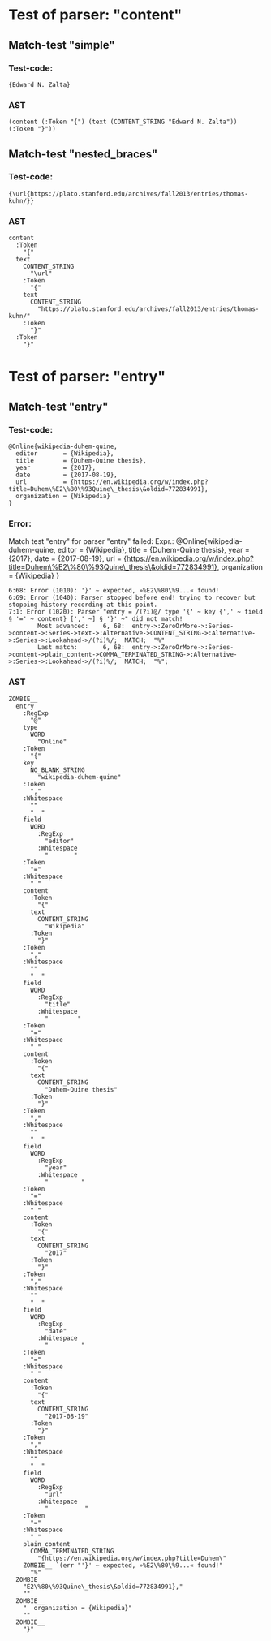 

Test of parser: "content"
=========================


Match-test "simple"
-------------------

### Test-code:
    {Edward N. Zalta}

### AST
    (content (:Token "{") (text (CONTENT_STRING "Edward N. Zalta")) (:Token "}"))

Match-test "nested_braces"
--------------------------

### Test-code:
    {\url{https://plato.stanford.edu/archives/fall2013/entries/thomas-kuhn/}}

### AST
    content
      :Token
        "{"
      text
        CONTENT_STRING
          "\url"
        :Token
          "{"
        text
          CONTENT_STRING
            "https://plato.stanford.edu/archives/fall2013/entries/thomas-kuhn/"
        :Token
          "}"
      :Token
        "}"


Test of parser: "entry"
=======================


Match-test "entry"
------------------

### Test-code:
    @Online{wikipedia-duhem-quine,
      editor       = {Wikipedia},
      title        = {Duhem-Quine thesis},
      year         = {2017},
      date         = {2017-08-19},
      url          = {https://en.wikipedia.org/w/index.php?title=Duhem\%E2\%80\%93Quine\_thesis\&oldid=772834991},
      organization = {Wikipedia}
    }

### Error:
Match test "entry" for parser "entry" failed:
	Expr.:  @Online{wikipedia-duhem-quine,
	  editor       = {Wikipedia},
	  title        = {Duhem-Quine thesis},
	  year         = {2017},
	  date         = {2017-08-19},
	  url          = {https://en.wikipedia.org/w/index.php?title=Duhem\%E2\%80\%93Quine\_thesis\&oldid=772834991},
	  organization = {Wikipedia}
	}

	6:68: Error (1010): '}' ~ expected, »%E2\%80\%9...« found!
	6:69: Error (1040): Parser stopped before end! trying to recover but stopping history recording at this point.
	7:1: Error (1020): Parser "entry = /(?i)@/ type '{' ~ key {',' ~ field § '=' ~ content} [',' ~] § '}' ~" did not match!
		    Most advanced:    6, 68:  entry->:ZeroOrMore->:Series->content->:Series->text->:Alternative->CONTENT_STRING->:Alternative->:Series->:Lookahead->/(?i)%/;  MATCH;  "%"
		    Last match:       6, 68:  entry->:ZeroOrMore->:Series->content->plain_content->COMMA_TERMINATED_STRING->:Alternative->:Series->:Lookahead->/(?i)%/;  MATCH;  "%";



### AST
    ZOMBIE__
      entry
        :RegExp
          "@"
        type
          WORD
            "Online"
        :Token
          "{"
        key
          NO_BLANK_STRING
            "wikipedia-duhem-quine"
        :Token
          ","
        :Whitespace
          ""
          "  "
        field
          WORD
            :RegExp
              "editor"
            :Whitespace
              "       "
        :Token
          "="
        :Whitespace
          " "
        content
          :Token
            "{"
          text
            CONTENT_STRING
              "Wikipedia"
          :Token
            "}"
        :Token
          ","
        :Whitespace
          ""
          "  "
        field
          WORD
            :RegExp
              "title"
            :Whitespace
              "        "
        :Token
          "="
        :Whitespace
          " "
        content
          :Token
            "{"
          text
            CONTENT_STRING
              "Duhem-Quine thesis"
          :Token
            "}"
        :Token
          ","
        :Whitespace
          ""
          "  "
        field
          WORD
            :RegExp
              "year"
            :Whitespace
              "         "
        :Token
          "="
        :Whitespace
          " "
        content
          :Token
            "{"
          text
            CONTENT_STRING
              "2017"
          :Token
            "}"
        :Token
          ","
        :Whitespace
          ""
          "  "
        field
          WORD
            :RegExp
              "date"
            :Whitespace
              "         "
        :Token
          "="
        :Whitespace
          " "
        content
          :Token
            "{"
          text
            CONTENT_STRING
              "2017-08-19"
          :Token
            "}"
        :Token
          ","
        :Whitespace
          ""
          "  "
        field
          WORD
            :RegExp
              "url"
            :Whitespace
              "          "
        :Token
          "="
        :Whitespace
          " "
        plain_content
          COMMA_TERMINATED_STRING
            "{https://en.wikipedia.org/w/index.php?title=Duhem\"
        ZOMBIE__ `(err "'}' ~ expected, »%E2\%80\%9...« found!"
          "%"
      ZOMBIE__
        "E2\%80\%93Quine\_thesis\&oldid=772834991},"
        ""
      ZOMBIE__
        "  organization = {Wikipedia}"
        ""
      ZOMBIE__
        "}"